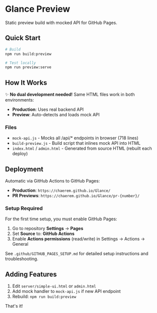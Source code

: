 # Glance Preview

Static preview build with mocked API for GitHub Pages.

## Quick Start

```bash
# Build
npm run build:preview

# Test locally
npm run preview:serve
```

## How It Works

✨ **No dual development needed!** Same HTML files work in both environments:

- **Production**: Uses real backend API
- **Preview**: Auto-detects and loads mock API

### Files

- `mock-api.js` - Mocks all /api/* endpoints in browser (718 lines)
- `build-preview.js` - Build script that inlines mock API into HTML
- `index.html` / `admin.html` - Generated from source HTML (rebuilt each deploy)

## Deployment

Automatic via GitHub Actions to GitHub Pages:

- **Production**: `https://chaerem.github.io/Glance/`
- **PR Previews**: `https://chaerem.github.io/Glance/pr-{number}/`

### Setup Required

For the first time setup, you must enable GitHub Pages:

1. Go to repository **Settings** → **Pages**
2. Set **Source** to: **GitHub Actions**
3. Enable **Actions permissions** (read/write) in Settings → Actions → General

See `.github/GITHUB_PAGES_SETUP.md` for detailed setup instructions and troubleshooting.

## Adding Features

1. Edit `server/simple-ui.html` or `admin.html`
2. Add mock handler to `mock-api.js` if new API endpoint
3. Rebuild: `npm run build:preview`

That's it!
